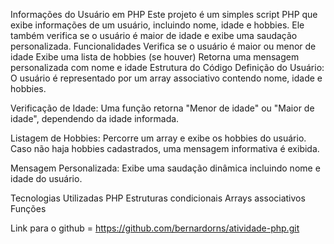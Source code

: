 Informações do Usuário em PHP
Este projeto é um simples script PHP que exibe informações de um usuário, incluindo nome, idade e hobbies. Ele também verifica se o usuário é maior de idade e exibe uma saudação personalizada.
Funcionalidades
  Verifica se o usuário é maior ou menor de idade
  Exibe uma lista de hobbies (se houver)
  Retorna uma mensagem personalizada com nome e idade
Estrutura do Código
Definição do Usuário:
  O usuário é representado por um array associativo contendo nome, idade e hobbies.

Verificação de Idade:
  Uma função retorna "Menor de idade" ou "Maior de idade", dependendo da idade informada.

Listagem de Hobbies:
  Percorre um array e exibe os hobbies do usuário. Caso não haja hobbies cadastrados, uma mensagem informativa é exibida.

Mensagem Personalizada:
  Exibe uma saudação dinâmica incluindo nome e idade do usuário.
  
Tecnologias Utilizadas
  PHP
  Estruturas condicionais
  Arrays associativos
  Funções

Link para o github = https://github.com/bernardorns/atividade-php.git
